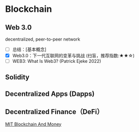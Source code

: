 # Blockchain

## Web 3.0
decentralized, peer-to-peer network <br>
- [ ] 总结：[基本概念]
- [x] Web3.0：下一代互联网的变革与挑战 (扫盲，推荐指数:★★☆)
- [ ] WEB3: What Is Web3? (Patrick Ejeke 2022)

## Solidity

## Decentralized Apps (Dapps)

## Decentralized Finance（DeFi）


[MIT Blockchain And Money](https://ocw.mit.edu/courses/15-s12-blockchain-and-money-fall-2018/video_galleries/video-lectures/)
